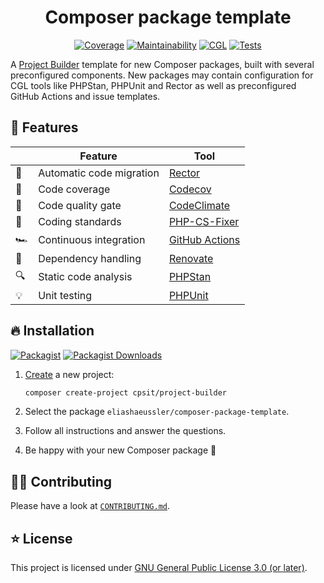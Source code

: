 <div align="center">

# Composer package template

[![Coverage](https://img.shields.io/codecov/c/github/eliashaeussler/composer-package-template?logo=codecov&token=PZ4ICjI2Xb)](https://codecov.io/gh/eliashaeussler/composer-package-template)
[![Maintainability](https://img.shields.io/codeclimate/maintainability/eliashaeussler/composer-package-template?logo=codeclimate)](https://codeclimate.com/github/eliashaeussler/composer-package-template/maintainability)
[![CGL](https://img.shields.io/github/actions/workflow/status/eliashaeussler/composer-package-template/cgl.yaml?label=cgl&logo=github)](https://github.com/eliashaeussler/composer-package-template/actions/workflows/cgl.yaml)
[![Tests](https://img.shields.io/github/actions/workflow/status/eliashaeussler/composer-package-template/tests.yaml?label=tests&logo=github)](https://github.com/eliashaeussler/composer-package-template/actions/workflows/tests.yaml)

</div>

A [Project Builder](https://github.com/CPS-IT/project-builder) template for
new Composer packages, built with several preconfigured components. New
packages may contain configuration for CGL tools like PHPStan, PHPUnit and
Rector as well as preconfigured GitHub Actions and issue templates.

## 🚀 Features

|    | Feature                  | Tool                                                  |
|----|--------------------------|-------------------------------------------------------|
| 🏡 | Automatic code migration | [Rector](https://getrector.com/)                      |
| 🦄 | Code coverage            | [Codecov](https://about.codecov.io/)                  |
| 🧠 | Code quality gate        | [CodeClimate](https://codeclimate.com/)               |
| 🧹 | Coding standards         | [PHP-CS-Fixer](https://cs.symfony.com/)               |
| 🏎 | Continuous integration   | [GitHub Actions](https://github.com/features/actions) |
| 💅 | Dependency handling      | [Renovate](https://renovatebot.com/)                  |
| 🔍 | Static code analysis     | [PHPStan](https://phpstan.org/)                       |
| 💡 | Unit testing             | [PHPUnit](https://phpunit.de/)                        |

## 🔥 Installation

[![Packagist](https://img.shields.io/packagist/v/eliashaeussler/composer-package-template?label=version&logo=packagist)](https://packagist.org/packages/eliashaeussler/composer-package-template)
[![Packagist Downloads](https://img.shields.io/packagist/dt/eliashaeussler/composer-package-template?color=brightgreen)](https://packagist.org/packages/eliashaeussler/composer-package-template)

1. [Create](https://project-builder.cps-it.de/getting-started.html) a new project:

   ```bash
   composer create-project cpsit/project-builder
   ```

2. Select the package `eliashaeussler/composer-package-template`.
3. Follow all instructions and answer the questions.
4. Be happy with your new Composer package 🥳

## 🧑‍💻 Contributing

Please have a look at [`CONTRIBUTING.md`](CONTRIBUTING.md).

## ⭐ License

This project is licensed under [GNU General Public License 3.0 (or later)](LICENSE).
